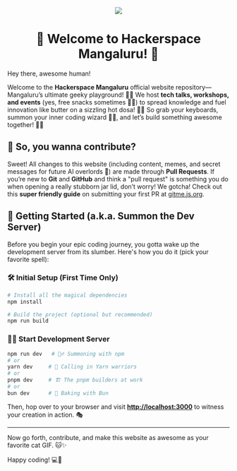 <p align="center">
<img src="https://hackersmang.org/opengraph-image.jpeg"/>
</p>
<h1 align="center">🎉 Welcome to Hackerspace Mangaluru! 🎉</h1>

Hey there, awesome human!

Welcome to the **Hackerspace Mangaluru** official website repository—Mangaluru’s ultimate geeky playground! 🎉🤓 We host **tech talks, workshops, and events** (yes, free snacks sometimes 🍕👀) to spread knowledge and fuel innovation like butter on a sizzling hot dosa! 🧈🔥 So grab your keyboards, summon your inner coding wizard 🧙‍♂️, and let’s build something awesome together! 🚀😆

## 🤔 So, you wanna contribute?

Sweet! All changes to this website (including content, memes, and secret messages for future AI overlords 🤖) are made through **Pull Requests**. If you’re new to **Git** and **GitHub** and think a "pull request" is something you do when opening a really stubborn jar lid, don’t worry! We gotcha! Check out this **super friendly guide** on submitting your first PR at [gitme.js.org](https://gitme.js.org).

## 🚀 Getting Started (a.k.a. Summon the Dev Server)

Before you begin your epic coding journey, you gotta wake up the development server from its slumber. Here's how you do it (pick your favorite spell):

### 🛠️ Initial Setup (First Time Only)

```bash
# Install all the magical dependencies
npm install

# Build the project (optional but recommended)
npm run build
```

### 🧙‍♂️ Start Development Server

```bash
npm run dev   # 🧙‍♂️ Summoning with npm
# or
yarn dev     # 🏹 Calling in Yarn warriors
# or
pnpm dev     # 🏗️ The pnpm builders at work
# or
bun dev      # 🍞 Baking with Bun
```

Then, hop over to your browser and visit [**http://localhost:3000**](http://localhost:3000) to witness your creation in action. 🎭

---

Now go forth, contribute, and make this website as awesome as your favorite cat GIF. 🐱✨

Happy coding! 💻🎉

